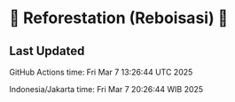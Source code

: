 
# 🌳 Reforestation (Reboisasi) 🌲

## Last Updated

GitHub Actions time: Fri Mar  7 13:26:44 UTC 2025

Indonesia/Jakarta time: Fri Mar  7 20:26:44 WIB 2025

